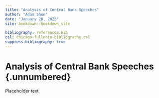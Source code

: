 ```yaml
---
title: "Analysis of Central Bank Speeches"
author: "Adam Shen"
date: "January 26, 2025"
site: bookdown::bookdown_site

bibliography: references.bib
csl: chicago-fullnote-bibliography.csl
suppress-bibliography: true
---
```




# Analysis of Central Bank Speeches {.unnumbered}

Placeholder text
